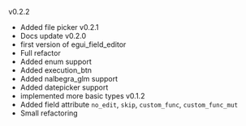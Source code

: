 v0.2.2
 - Added file picker
v0.2.1
 - Docs update
v0.2.0
 - first version of egui_field_editor
 - Full refactor
 - Added enum support
 - Added execution_btn
 - Added nalbegra_glm support
 - Added datepicker support
 - implemented more basic types
v0.1.2
- Added field attribute `no_edit`, `skip`, `custom_func`, `custom_func_mut`
- Small refactoring